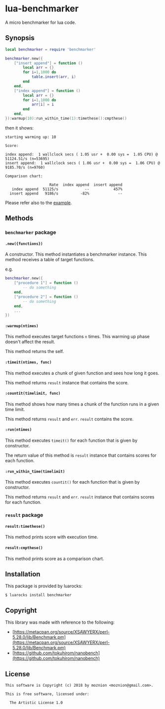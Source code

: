 lua-benchmarker
==

A micro benchmarker for lua code.

Synopsis
--

```lua
local benchmarker = require 'benchmarker'

benchmarker.new({
    ["insert append"] = function ()
        local arr = {}
        for i=1,1000 do
            table.insert(arr, i)
        end
    end,
    ["index append"] = function ()
        local arr = {}
        for i=1,1000 do
            arr[i] = i
        end
    end,
}):warmup(10):run_within_time(1):timethese():cmpthese()
```

then it shows:

```
starting warming up: 10

Score:

index append:  1 wallclock secs ( 1.05 usr +  0.00 sys =  1.05 CPU) @ 51124.51/s (n=53695)
insert append:  1 wallclock secs ( 1.06 usr +  0.00 sys =  1.06 CPU) @ 9185.70/s (n=9760)

Comparison chart:

                    Rate  index append  insert append
   index append  51125/s            --           457%
  insert append   9186/s          -82%             --
```

Please refer also to the [example](./example).

Methods
--

### `benchmarker` package

#### `.new({functions})`

A constructor. This method instantiates a benchmarker instance. This method receives a table of target functions.

e.g.

```lua
benchmarker.new({
    ["procedure 1"] = function ()
        -- do something
    end,
    ["procedure 2"] = function ()
        -- do something
    end,
    ...
})
```

#### `:warmup(ntimes)`

This method executes target functions `n` times. This warming up phase doesn't affect the result.

This method returns the self.

#### `:timeit(ntimes, func)`

This method executes a chunk of given function and sees how long it goes.

This method returns `result` instance that contains the score.

#### `:countit(timelimit, func)`

This method shows how many times a chunk of the function runs in a given time limit.

This method returns `result` and `err`. `result` contains the score.

#### `:run(ntimes)`

This method executes `timeit()` for each function that is given by constructor.

The return value of this method is `result` instance that contains scores for each function.

#### `:run_within_time(timelimit)`

This method executes `countit()` for each function that is given by constructor.

This method returns `result` and `err`. `result` instance that contains scores for each function.

### `result` package

#### `result:timethese()`

This method prints score with execution time.

#### `result:cmpthese()`

This method prints score as a comparison chart.

Installation
--

This package is provided by luarocks:

```
$ luarocks install benchmarker
```

Copyright
--

This library was made with reference to the following:

- [https://metacpan.org/source/XSAWYERX/perl-5.28.0/lib/Benchmark.pm](https://metacpan.org/source/XSAWYERX/perl-5.28.0/lib/Benchmark.pm)
- [https://github.com/tokuhirom/nanobench](https://github.com/tokuhirom/nanobench)

License
--

```
This software is Copyright (c) 2018 by moznion <moznion@gmail.com>.

This is free software, licensed under:

  The Artistic License 1.0
```

